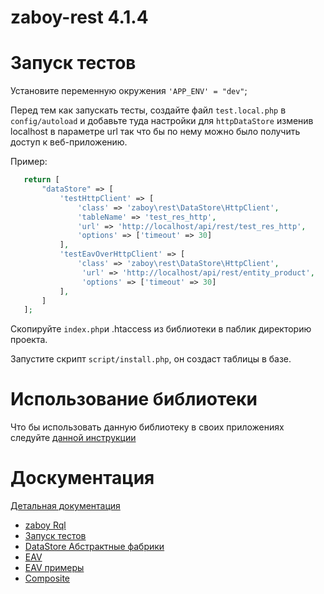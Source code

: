 # zaboy-rest 4.1.4

# Запуск тестов

Установите переменную окружения `'APP_ENV' = "dev"`;

Перед тем как запускать тесты, создайте файл `test.local.php` в `config/autoload`
и добавьте туда настройки для `httpDataStore` изменив localhost в параметре url так что бы по нему можно было получить доступ к веб-приложению.

Пример:

 ```php
    return [
        "dataStore" => [
            'testHttpClient' => [
                'class' => 'zaboy\rest\DataStore\HttpClient',
                'tableName' => 'test_res_http',
                'url' => 'http://localhost/api/rest/test_res_http',
                'options' => ['timeout' => 30]
            ],
            'testEavOverHttpClient' => [
                'class' => 'zaboy\rest\DataStore\HttpClient',
                 'url' => 'http://localhost/api/rest/entity_product',
                 'options' => ['timeout' => 30]
            ],
        ]
    ];
 ```

Скопируйте `index.php`и .htaccess из библиотеки в паблик директорию проекта.

Запустите скрипт `script/install.php`, он создаст таблицы в базе.

# Использование библиотеки

Что бы использовать данную библиотеку в своих приложениях следуйте [данной инструкции](INSTALL.md)

# Доскументация

[Детальная документация](doc/)

* [zaboy Rql](https://github.com/avz-cmf/zaboy-rest/blob/master/doc/RQL_PARSER.md)
* [Запуск тестов](https://github.com/avz-cmf/zaboy-rest/blob/master/doc/TESTS.md)
* [DataStore Абстрактные фабрики](https://github.com/avz-cmf/zaboy-rest/blob/master/doc/DataStore%20Abstract%20Factory.md)
* [EAV](https://github.com/avz-cmf/zaboy-rest/blob/master/doc/EAVDataStore.md)
* [EAV примеры](https://github.com/avz-cmf/zaboy-rest/blob/master/doc/EAV%20example.md)
* [Composite](https://github.com/avz-cmf/zaboy-rest/blob/master/doc/Composite.md)